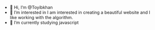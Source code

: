 - 👋 Hi, I’m @Toyibkhan
- 👀 I’m interested in I am interested in creating a beautiful website and I like working with the algorithm.
- 🌱 I’m currently studying javascript 
